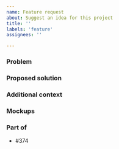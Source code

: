 ```yaml
---
name: Feature request
about: Suggest an idea for this project
title: ''
labels: 'feature'
assignees: ''

---
```


### Problem
<!-- Please replace me by a clear and concise description of what the problem is. Ex. I'm always frustrated when [...] -->

### Proposed solution
<!-- Please replace me by a clear and concise description of what you want to happen) -->

### Additional context
<!-- Please replace me by any other context or screenshots about the feature request here.) -->

### Mockups

### Part of
- #374 <!-- Please remplace 374 by the most specific parent issue possible -->
